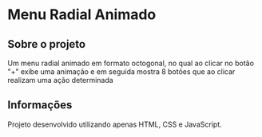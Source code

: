 # Menu Radial Animado

## Sobre o projeto

Um menu radial animado em formato octogonal, no qual ao clicar no botão "+" exibe uma animação e em seguida mostra 8 botões que ao clicar realizam uma ação determinada

## Informações

Projeto desenvolvido utilizando apenas HTML, CSS e JavaScript.
